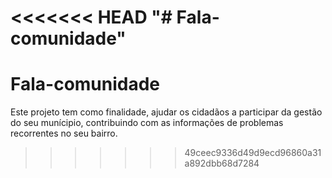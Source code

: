 <<<<<<< HEAD
"# Fala-comunidade" 
=======
# Fala-comunidade
Este projeto tem como finalidade, ajudar os cidadãos a participar da gestão do seu munícipio, contribuindo com as informações de problemas recorrentes no seu bairro.
>>>>>>> 49ceec9336d49d9ecd96860a31a892dbb68d7284
